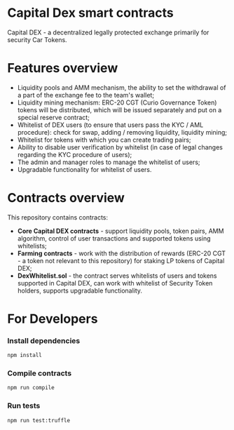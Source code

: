 # Capital Dex smart contracts

Capital DEX - a decentralized legally protected exchange primarily for security Car Tokens.

# Features overview

- Liquidity pools and AMM mechanism, the ability to set the withdrawal of a part of the exchange fee to the team's wallet;
- Liquidity mining mechanism: ERC-20 CGT (Curio Governance Token) tokens will be distributed, which will be issued separately and put on a special reserve contract;
- Whitelist of DEX users (to ensure that users pass the KYC / AML procedure): check for swap, adding / removing liquidity, liquidity mining;
- Whitelist for tokens with which you can create trading pairs;
- Ability to disable user verification by whitelist (in case of legal changes regarding the KYC procedure of users);
- The admin and manager roles to manage the whitelist of users;
- Upgradable functionality for whitelist of users.

# Contracts overview

This repository contains contracts:
- **Core Capital DEX contracts** - support liquidity pools, token pairs, AMM algorithm, control of user transactions and supported tokens using whitelists;
- **Farming contracts** - work with the distribution of rewards (ERC-20 CGT - a token not relevant to this repository) for staking LP tokens of Capital DEX;
- **DexWhitelist.sol** - the contract serves whitelists of users and tokens supported in Capital DEX, can work with whitelist of Security Token holders, supports upgradable functionality.

# For Developers

### Install dependencies

```sh
npm install
```


### Compile contracts

```sh
npm run compile
```

### Run tests

```sh
npm run test:truffle
```
